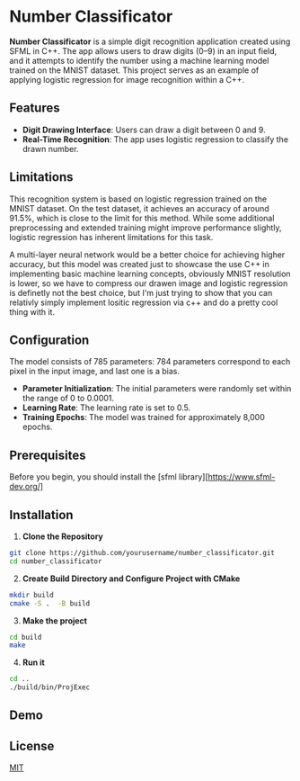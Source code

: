 # Number Classificator

**Number Classificator** is a simple digit recognition application created using SFML in C++. The app allows users to draw digits (0–9) in an input field, and it attempts to identify the number using a machine learning model trained on the MNIST dataset. This project serves as an example of applying logistic regression for image recognition within a C++.


## Features

- **Digit Drawing Interface**: Users can draw a digit between 0 and 9.
- **Real-Time Recognition**: The app uses logistic regression to classify the drawn number.

## Limitations

This recognition system is based on logistic regression trained on the MNIST dataset. On the test dataset, it achieves an accuracy of around 91.5%, which is close to the limit for this method. While some additional preprocessing and extended training might improve performance slightly, logistic regression has inherent limitations for this task.

A multi-layer neural network would be a better choice for achieving higher accuracy, but this model was created just to showcase the use C++ in implementing basic machine learning concepts, obviously MNIST resolution is lower, so we have to compress our drawen image and logistic regression is definetly not the best choice, but I'm just trying to show that you can relativly simply implement lositic regression via c++ and do a pretty cool thing with it.

## Configuration

The model consists of 785 parameters: 784 parameters correspond to each pixel in the input image, and last one is a bias.

- **Parameter Initialization**: The initial parameters were randomly set within the range of 0 to 0.0001.
- **Learning Rate**: The learning rate is set to 0.5.
- **Training Epochs**: The model was trained for approximately 8,000 epochs.


## Prerequisites

Before you begin, you should install the [sfml library][https://www.sfml-dev.org/] 

## Installation

1. **Clone the Repository**  
```bash
git clone https://github.com/yourusername/number_classificator.git
cd number_classificator
```
   
2. **Create Build Directory and Configure Project with CMake**
```bash
mkdir build
cmake -S .  -B build
```

3. **Make the project**
```bash
cd build
make
```

4. **Run it**
```bash
cd ..
./build/bin/ProjExec
```

## Demo




## License

[MIT](https://choosealicense.com/licenses/mit/)
